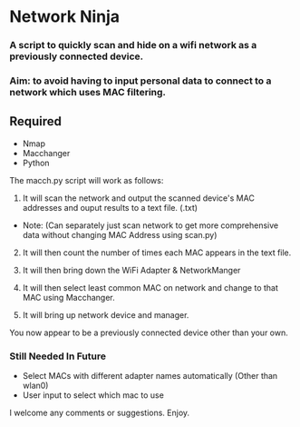 # Network Ninja

### A script to quickly scan and hide on a wifi network as a previously connected device.
### Aim: to avoid having to input personal data to connect to a network which uses MAC filtering.

## Required
- Nmap
- Macchanger
- Python

The macch.py script will work as follows:
1. It will scan the network and output the scanned device's MAC addresses and ouput results to a text file. (.txt)
- Note: (Can separately just scan network to get more comprehensive data without changing MAC Address using scan.py)

2. It will then count the number of times each MAC appears in the text file.

3. It will then bring down the WiFi Adapter & NetworkManger

4. It will then select least common MAC on network and change to that MAC using Macchanger.

5. It will bring up network device and manager.

You now appear to be a previously connected device other than your own. 

### Still Needed In Future
- Select MACs with different adapter names automatically (Other than wlan0)
- User input to select which mac to use 

I welcome any comments or suggestions. 
Enjoy.
